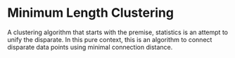# Minimum Length Clustering
A clustering algorithm that starts with the premise, statistics is an attempt to unify the disparate. In this pure context, this is an algorithm to connect disparate data points using minimal connection distance.
